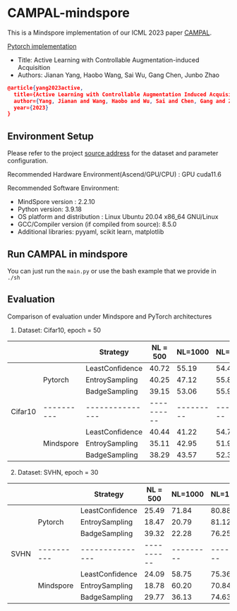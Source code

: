 # CAMPAL-mindspore

This is a Mindspore implementation of our ICML 2023 paper [CAMPAL](https://openreview.net/forum?id=DXWm3vnG6P).

[Pytorch implementation](https://github.com/jnzju/CAMPAL)

- Title: Active Learning with Controllable Augmentation-induced Acquisition
- Authors: Jianan Yang, Haobo Wang, Sai Wu, Gang Chen, Junbo Zhao

```json
@article{yang2023active,
  title={Active Learning with Controllable Augmentation Induced Acquisition},
  author={Yang, Jianan and Wang, Haobo and Wu, Sai and Chen, Gang and Zhao, Junbo},
  year={2023}
}
```

## Environment Setup

Please refer to the project [source address](https://github.com/jnzju/CAMPAL) for the dataset and parameter configuration.

Recommended Hardware Environment(Ascend/GPU/CPU) : GPU cuda11.6

Recommended Software Environment:

- MindSpore version : 2.2.10
- Python version: 3.9.18
- OS platform and distribution : Linux Ubuntu 20.04 x86_64 GNU/Linux
- GCC/Compiler version (if compiled from source): 8.5.0
- Additional libraries: pyyaml, scikit learn, matplotlib

## Run CAMPAL in mindspore

You can just run the `main.py` or use the bash example that we provide in `./sh`

## Evaluation

Comparison of evaluation under Mindspore and PyTorch architectures

1. Dataset: Cifar10, epoch = 50

|         |            | Strategy        | NL = 500   | NL=1000   | NL=1500   | NL=2000   |
| ------- | ---------- | --------------- | ---------- | --------- | --------- | --------- |
|         |            | LeastConfidence | 40.72      | 55.19     | 54.43     | 65.45     |
|         | Pytorch    | EntroySampling  | 40.25      | 47.12     | 55.85     | 64.52     |
|         |            | BadgeSampling   | 39.15      | 53.06     | 55.99     | 61.07     |
| Cifar10 | ---------- | --------------- | ---------- | --------- | --------- | --------- |
|         |            | LeastConfidence | 40.44      | 41.22     | 54.76     | 57.82     |
|         | Mindspore  | EntroySampling  | 35.11      | 42.95     | 51.93     | 59.1      |
|         |            | BadgeSampling   | 38.29      | 43.57     | 52.36     | 61.5      |

2. Dataset: SVHN, epoch = 30

|      |            | Strategy        | NL = 500   | NL=1000   | NL=1500   | NL=2000   |
| ---- | ---------- | --------------- | ---------- | --------- | --------- | --------- |
|      |            | LeastConfidence | 25.49      | 71.84     | 80.88     | 83.38     |
|      | Pytorch    | EntroySampling  | 18.47      | 20.79     | 81.12     | 81.55     |
|      |            | BadgeSampling   | 39.32      | 22.28     | 76.25     | 82.17     |
| SVHN | ---------- | --------------- | ---------- | --------- | --------- | --------- |
|      |            | LeastConfidence | 24.09      | 58.75     | 75.36     | 77.51     |
|      | Mindspore  | EntroySampling  | 18.78      | 60.20     | 70.84     | 82.89     |
|      |            | BadgeSampling   | 29.77      | 36.13     | 74.63     | 79.26     |
